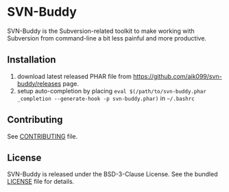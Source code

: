 # SVN-Buddy

SVN-Buddy is the Subversion-related toolkit to make working with Subversion from command-line a bit less painful and more productive.

## Installation

1. download latest released PHAR file from https://github.com/aik099/svn-buddy/releases page.
2. setup auto-completion by placing `eval $(/path/to/svn-buddy.phar _completion --generate-hook -p svn-buddy.phar)` in `~/.bashrc`

## Contributing

See [CONTRIBUTING](CONTRIBUTING.md) file.

## License

SVN-Buddy is released under the BSD-3-Clause License. See the bundled [LICENSE](LICENSE) file for details.
